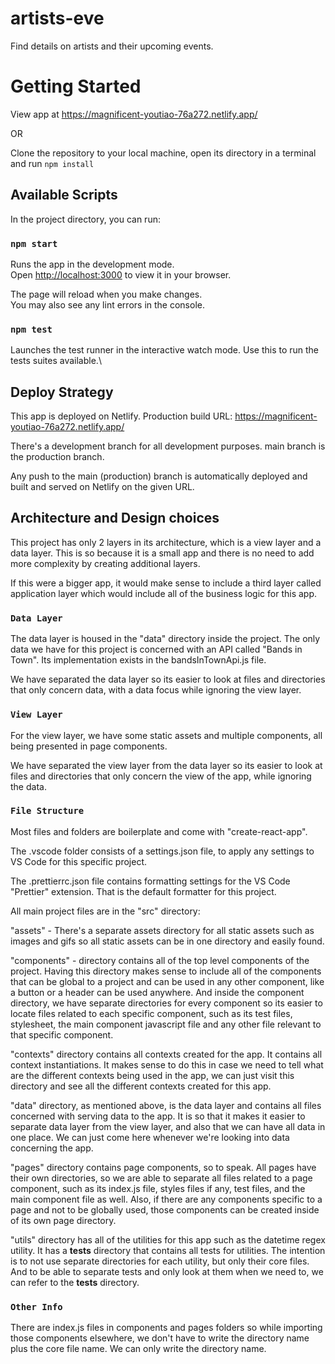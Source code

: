# artists-eve

Find details on artists and their upcoming events.

# Getting Started

View app at https://magnificent-youtiao-76a272.netlify.app/

OR

Clone the repository to your local machine, open its directory in a terminal and run `npm install`

## Available Scripts

In the project directory, you can run:

### `npm start`

Runs the app in the development mode.\
Open [http://localhost:3000](http://localhost:3000) to view it in your browser.

The page will reload when you make changes.\
You may also see any lint errors in the console.

### `npm test`

Launches the test runner in the interactive watch mode. Use this to run the tests suites available.\

## Deploy Strategy

This app is deployed on Netlify.
Production build URL: https://magnificent-youtiao-76a272.netlify.app/

There's a development branch for all development purposes.
main branch is the production branch.

Any push to the main (production) branch is automatically deployed and built and served on Netlify on the given URL.

## Architecture and Design choices

This project has only 2 layers in its architecture, which is a view layer and a data layer.
This is so because it is a small app and there is no need to add more complexity by creating additional layers.

If this were a bigger app, it would make sense to include a third layer called application layer which would include all
of the business logic for this app.

### `Data Layer`

The data layer is housed in the "data" directory inside the project. The only data we have for this project is
concerned with an API called "Bands in Town". Its implementation exists in the bandsInTownApi.js file.

We have separated the data layer so its easier to look at files and directories that only concern data, with a data focus
while ignoring the view layer.

### `View Layer`

For the view layer, we have some static assets and multiple components, all being presented in page components.

We have separated the view layer from the data layer so its easier to look at files and directories that only concern the view of the app, while ignoring the data.

### `File Structure`

Most files and folders are boilerplate and come with "create-react-app".

The .vscode folder consists of a settings.json file, to apply any settings to VS Code for this specific project.

The .prettierrc.json file contains formatting settings for the VS Code "Prettier" extension. That is the default formatter
for this project.

All main project files are in the "src" directory:

"assets" - There's a separate assets directory for all static assets such as images and gifs so all static assets can be in one directory and easily found.

"components" - directory contains all of the top level components of the project.
Having this directory makes sense to include all of the components that can be global to a project and can be used
in any other component, like a button or a header can be used anywhere.
And inside the component directory, we have separate directories for every component so its easier to locate files related
to each specific component, such as its test files, stylesheet, the main component javascript file and any other file relevant to that specific component.

"contexts" directory contains all contexts created for the app. It contains all context instantiations.
It makes sense to do this in case we need to tell what are the different contexts being used in the app, we can just visit
this directory and see all the different contexts created for this app.

"data" directory, as mentioned above, is the data layer and contains all files concerned with serving data to the app.
It is so that it makes it easier to separate data layer from the view layer, and also that we can have all data in one place.
We can just come here whenever we're looking into data concerning the app.

"pages" directory contains page components, so to speak.
All pages have their own directories, so we are able to separate all files related to a page component, such as its index.js
file, styles files if any, test files, and the main component file as well. Also, if there are any components specific to a page and not to be globally used, those components can be created inside of its own page directory.

"utils" directory has all of the utilities for this app such as the datetime regex utility. It has a **tests** directory that contains all tests for utilities. The intention is to not use separate directories for each utility, but only their core files. And to be able to separate tests and only look at them when we need to, we can refer to the **tests** directory.

### `Other Info`

There are index.js files in components and pages folders so while importing those components elsewhere, we don't have to write
the directory name plus the core file name. We can only write the directory name.
